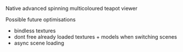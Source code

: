 Native advanced spinning multicoloured teapot viewer

Possible future optimisations

- bindless textures
- dont free already loaded textures + models when switching scenes
- async scene loading